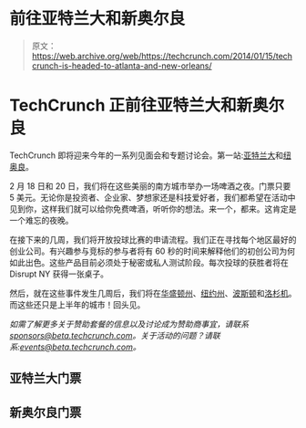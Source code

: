 # 前往亚特兰大和新奥尔良

> 原文：<https://web.archive.org/web/https://techcrunch.com/2014/01/15/techcrunch-is-headed-to-atlanta-and-new-orleans/>

# TechCrunch 正前往亚特兰大和新奥尔良

TechCrunch 即将迎来今年的一系列见面会和专题讨论会。第一站:[亚特兰大](https://web.archive.org/web/20230130013852/https://techcrunch.com/events/atlanta-meetup/)和[纽奥良](https://web.archive.org/web/20230130013852/https://techcrunch.com/events/new-orleans-meetup/)。

2 月 18 日和 20 日，我们将在这些美丽的南方城市举办一场啤酒之夜。门票只要 5 美元。无论你是投资者、企业家、梦想家还是科技爱好者，我们都希望在活动中见到你，这样我们就可以给你免费啤酒，听听你的想法。来一个，都来。这肯定是一个难忘的夜晚。

在接下来的几周，我们将开放投球比赛的申请流程。我们正在寻找每个地区最好的创业公司。有兴趣参与竞标的参与者将有 60 秒的时间来解释他们的初创公司为何如此出色。这些产品目前必须处于秘密或私人测试阶段。每次投球的获胜者将在 Disrupt NY 获得一张桌子。

然后，就在这些事件发生几周后，我们将在[华盛顿州](https://web.archive.org/web/20230130013852/https://techcrunch.com/events/washington-dc-meetup/)、[纽约州](https://web.archive.org/web/20230130013852/https://techcrunch.com/events/new-york-meetup/)、[波斯顿](https://web.archive.org/web/20230130013852/https://techcrunch.com/events/boston-meetup-2/)和[洛杉机](https://web.archive.org/web/20230130013852/https://techcrunch.com/events/los-angeles-meetup/)。而这些还只是上半年的城市！回头见。

*如需了解更多关于赞助套餐的信息以及讨论成为赞助商事宜，请联系 sponsors@beta.techcrunch.com。关于活动的问题？请联系:events@beta.techcrunch.com。* 

## 亚特兰大门票

## 新奥尔良门票